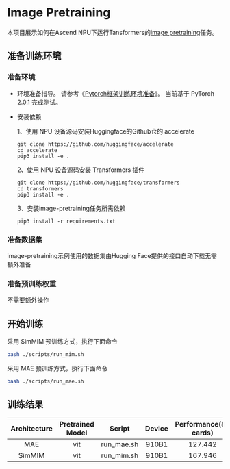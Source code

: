 # Image Pretraining

本项目展示如何在Ascend NPU下运行Tansformers的[image pretraining](https://github.com/huggingface/transformers/tree/main/examples/pytorch/image-pretraining)任务。



## 准备训练环境

### 准备环境

- 环境准备指导。 请参考《[Pytorch框架训练环境准备](https://gitee.com/link?target=https%3A%2F%2Fwww.hiascend.com%2Fdocument%2Fdetail%2Fzh%2FModelZoo%2Fpytorchframework%2Fptes)》。 当前基于 PyTorch 2.0.1 完成测试。

- 安装依赖

  1、使用 NPU 设备源码安装Huggingface的Github仓的 accelerate

  ```
  git clone https://github.com/huggingface/accelerate
  cd accelerate
  pip3 install -e .
  ```

  2、使用 NPU 设备源码安装 Transformers 插件

  ```
  git clone https://github.com/huggingface/transformers
  cd transformers
  pip3 install -e .
  ```

  3、安装image-pretraining任务所需依赖

  ```
  pip3 install -r requirements.txt
  ```

### 准备数据集

image-pretraining示例使用的数据集由Hugging Face提供的接口自动下载无需额外准备

### 准备预训练权重

不需要额外操作

## 开始训练

采用 SimMIM 预训练方式，执行下面命令

```bash
bash ./scripts/run_mim.sh
```

采用 MAE 预训练方式，执行下面命令

```bash
bash ./scripts/run_mae.sh
```

## 

## 训练结果

| Architecture  | Pretrained Model |    Script    | Device  | Performance(8-cards)  |  Loss   | Pretraining Times  |
|:-------------:|:----------------:|:------------:|:-------:|:---------------------:|:-------:|:------------------:|
|      MAE      |       vit        |  run_mae.sh  |  910B1  |        127.442        | 0.2721  |       50mins       |
|    SimMIM     |       vit        |  run_mim.sh  |  910B1  |        167.946        | 0.1278  |       37mins       |


